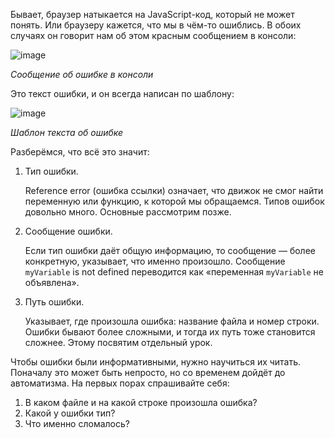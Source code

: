 

Бывает, браузер натыкается на JavaScript-код, который не может понять. Или браузеру кажется, что мы в чём-то ошиблись. В обоих случаях он говорит нам об этом красным сообщением в консоли:

![image](https://pictures.s3.yandex.net/resources/sprint_3___1__168_1586029475.png)

_Сообщение об ошибке в консоли_

Это текст ошибки, и он всегда написан по шаблону:

![image](https://pictures.s3.yandex.net/resources/sprint_3___1__163_1586029507.png)

_Шаблон текста об ошибке_

Разберёмся, что всё это значит:

1.  Тип ошибки.
    
    Reference error (ошибка ссылки) означает, что движок не смог найти переменную или функцию, к которой мы обращаемся. Типов ошибок довольно много. Основные рассмотрим позже.
    
2.  Сообщение ошибки.
    
    Если тип ошибки даёт общую информацию, то сообщение — более конкретную, указывает, что именно произошло. Сообщение `myVariable` is not defined переводится как «переменная `myVariable` не объявлена».
    
3.  Путь ошибки.
    
    Указывает, где произошла ошибка: название файла и номер строки. Ошибки бывают более сложными, и тогда их путь тоже становится сложнее. Этому посвятим отдельный урок.
    

Чтобы ошибки были информативными, нужно научиться их читать. Поначалу это может быть непросто, но со временем дойдёт до автоматизма. На первых порах спрашивайте себя:

1.  В каком файле и на какой строке произошла ошибка?
2.  Какой у ошибки тип?
3.  Что именно сломалось?